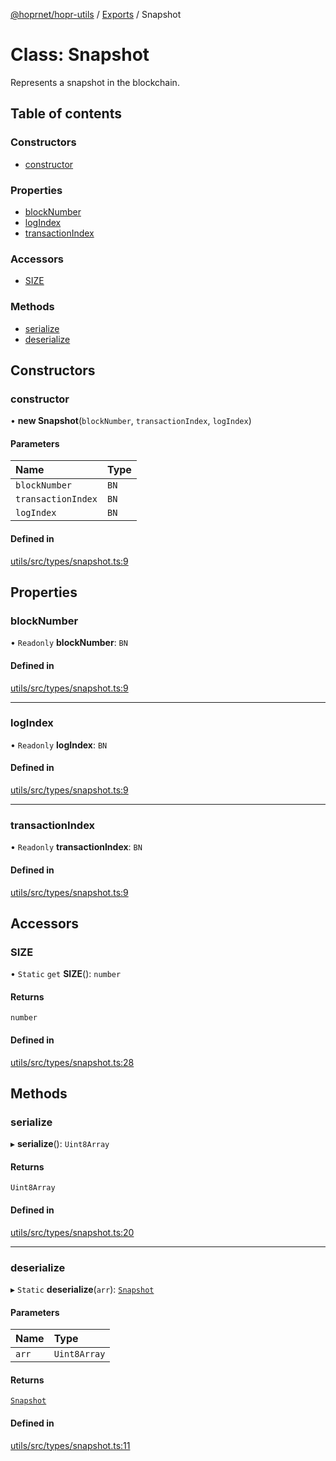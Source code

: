 [@hoprnet/hopr-utils](../README.md) / [Exports](../modules.md) / Snapshot

# Class: Snapshot

Represents a snapshot in the blockchain.

## Table of contents

### Constructors

- [constructor](Snapshot.md#constructor)

### Properties

- [blockNumber](Snapshot.md#blocknumber)
- [logIndex](Snapshot.md#logindex)
- [transactionIndex](Snapshot.md#transactionindex)

### Accessors

- [SIZE](Snapshot.md#size)

### Methods

- [serialize](Snapshot.md#serialize)
- [deserialize](Snapshot.md#deserialize)

## Constructors

### constructor

• **new Snapshot**(`blockNumber`, `transactionIndex`, `logIndex`)

#### Parameters

| Name | Type |
| :------ | :------ |
| `blockNumber` | `BN` |
| `transactionIndex` | `BN` |
| `logIndex` | `BN` |

#### Defined in

[utils/src/types/snapshot.ts:9](https://github.com/hoprnet/hoprnet/blob/master/packages/utils/src/types/snapshot.ts#L9)

## Properties

### blockNumber

• `Readonly` **blockNumber**: `BN`

#### Defined in

[utils/src/types/snapshot.ts:9](https://github.com/hoprnet/hoprnet/blob/master/packages/utils/src/types/snapshot.ts#L9)

___

### logIndex

• `Readonly` **logIndex**: `BN`

#### Defined in

[utils/src/types/snapshot.ts:9](https://github.com/hoprnet/hoprnet/blob/master/packages/utils/src/types/snapshot.ts#L9)

___

### transactionIndex

• `Readonly` **transactionIndex**: `BN`

#### Defined in

[utils/src/types/snapshot.ts:9](https://github.com/hoprnet/hoprnet/blob/master/packages/utils/src/types/snapshot.ts#L9)

## Accessors

### SIZE

• `Static` `get` **SIZE**(): `number`

#### Returns

`number`

#### Defined in

[utils/src/types/snapshot.ts:28](https://github.com/hoprnet/hoprnet/blob/master/packages/utils/src/types/snapshot.ts#L28)

## Methods

### serialize

▸ **serialize**(): `Uint8Array`

#### Returns

`Uint8Array`

#### Defined in

[utils/src/types/snapshot.ts:20](https://github.com/hoprnet/hoprnet/blob/master/packages/utils/src/types/snapshot.ts#L20)

___

### deserialize

▸ `Static` **deserialize**(`arr`): [`Snapshot`](Snapshot.md)

#### Parameters

| Name | Type |
| :------ | :------ |
| `arr` | `Uint8Array` |

#### Returns

[`Snapshot`](Snapshot.md)

#### Defined in

[utils/src/types/snapshot.ts:11](https://github.com/hoprnet/hoprnet/blob/master/packages/utils/src/types/snapshot.ts#L11)
